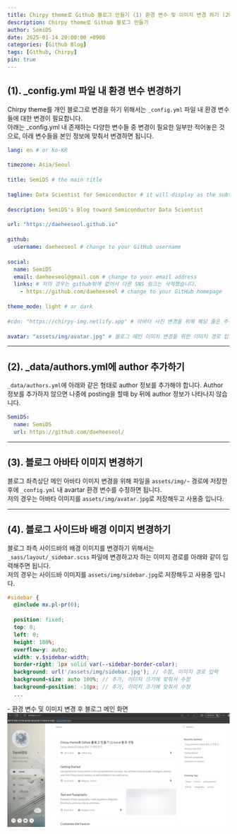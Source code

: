 ```yaml
---
title: Chirpy theme로 Github 블로그 만들기 (1) 환경 변수 및 이미지 변경 하기 (2025-01 기준)
description: Chirpy theme로 Github 블로그 만들기
author: SemiDS
date: 2025-01-14 20:00:00 +0900
categories: [Github Blog]
tags: [Github, Chirpy]
pin: true
---
```


## (1). _config.yml 파일 내 환경 변수 변경하기

Chirpy theme를 개인 블로그로 변경을 하기 위해서는 `_config.yml` 파일 내 환경 변수들에 대한 변경이 필요합니다.  
아래는 _config.yml 내 존재하는 다양한 변수들 중 변경이 필요한 일부만 적어놓은 것으로, 아래 변수들을 본인 정보에 맞춰서 변경하면 됩니다.

```yaml
lang: en # or ko-KR

timezone: Asia/Seoul

title: SemiDS # the main title

tagline: Data Scientist for Semiconductor # it will display as the subtitle

description: SemiDS's Blog toward Semiconductor Data Scientist

url: "https://daeheeseol.github.io"

github:
  username: daeheeseol # change to your GitHub username

social: 
  name: SemiDS
  email: daeheeseol@gmail.com # change to your email address
  links: # 저의 경우는 github밖에 없어서 다른 SNS 링크는 삭제했습니다.
    - https://github.com/daeheeseol # change to your GitHub homepage

theme_mode: light # or dark

#cdn: "https://chirpy-img.netlify.app" # 아바타 사진 변경을 위해 해당 줄은 주석 처리

avatar: "assets/img/avatar.jpg" # 블로그 메인 이미지 변경을 위한 이미지 경로 입력
```
***

## (2). _data/authors.yml에 author 추가하기
`_data/authors.yml`에 아래와 같은 형태로 author 정보를 추가해야 합니다. Author 정보를 추가하지 않으면 나중에 posting을 할때 by 뒤에 author 정보가 나타나지 않습니다.

```yaml
SemiDS:
  name: SemiDS
  url: https://github.com/daeheeseol/
```
***

## (3). 블로그 아바타 이미지 변경하기
블로그 좌측상단 메인 아바타 이미지 변경을 위해 파일을 `assets/img/~` 경로에 저장한 후에 `_config.yml` 내 avartar 환경 변수를 수정하면 됩니다.  
저의 경우는 아바타 이미지를 `assets/img/avatar.jpg`로 저장해두고 사용중 입니다.  
***

## (4). 블로그 사이드바 배경 이미지 변경하기
블로그 좌측 사이드바의 배경 이미지를 변경하기 위해서는 `_sass/layout/_sidebar.scss` 파일에 변경하고자 하는 이미지 경로를 아래와 같이 입력해주면 됩니다.  
저의 경우는 사이드바 이미지를 `assets/img/sidebar.jpg`로 저장해두고 사용중 입니다. 
 
```scss
#sidebar {
  @include mx.pl-pr(0);

  position: fixed;
  top: 0;
  left: 0;
  height: 100%;
  overflow-y: auto;
  width: v.$sidebar-width;
  border-right: 1px solid var(--sidebar-border-color);
  background: url('/assets/img/sidebar.jpg'); // 수정, 이미지 경로 입력
  background-size: auto 100%; // 추가, 이미지 크기에 맞춰서 수정
  background-position: -10px; // 추가, 이미지 크기에 맞춰서 수정
  ...
```

\- 환경 변수 및 이미지 변경 후 블로그 메인 화면
![blog_main](/assets/img/posting/2025-01-08-github-blog-1_1.png)